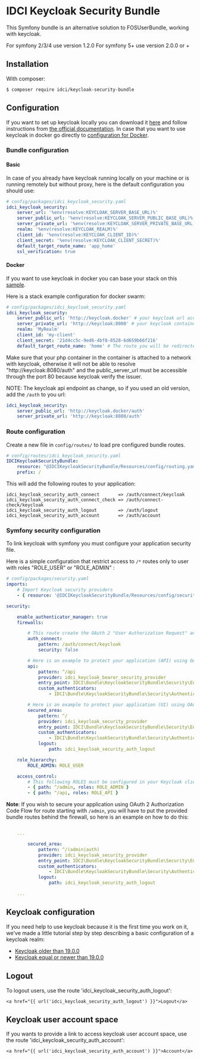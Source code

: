 IDCI Keycloak Security Bundle
=============================

This Symfony bundle is an alternative solution to FOSUserBundle, working with keycloak.

For symfony 2/3/4 use version 1.2.0
For symfony 5+ use version 2.0.0 or +

## Installation

With composer:

```
$ composer require idci/keycloak-security-bundle
```

## Configuration

If you want to set up keycloak locally you can download it [here](https://www.keycloak.org/downloads.html) and follow instructions from [the official documentation](https://www.keycloak.org/documentation.html). In case that you want to use keycloak in docker go directly to [configuration for Docker](#docker).

### Bundle configuration

#### Basic

In case of you already have keycloak running locally on your machine or is running remotely but without proxy, here is the default configuration you should use:

```yaml
# config/packages/idci_keycloak_security.yaml
idci_keycloak_security:
    server_url: '%env(resolve:KEYCLOAK_SERVER_BASE_URL)%'
    server_public_url: '%env(resolve:KEYCLOAK_SERVER_PUBLIC_BASE_URL)%'
    server_private_url: '%env(resolve:KEYCLOAK_SERVER_PRIVATE_BASE_URL)%'
    realm: '%env(resolve:KEYCLOAK_REALM)%'
    client_id: '%env(resolve:KEYCLOAK_CLIENT_ID)%'
    client_secret: '%env(resolve:KEYCLOAK_CLIENT_SECRET)%'
    default_target_route_name: 'app_home'
    ssl_verification: true
```

#### Docker

If you want to use keycloak in docker you can base your stack on this [sample](./Resources/docs/example).

Here is a stack example configuration for docker swarm:

```yaml
# config/packages/idci_keycloak_security.yaml
idci_keycloak_security:
    server_public_url: 'http://keycloak.docker' # your keycloak url accessible via your navigator
    server_private_url: 'http://keycloak:8080' # your keycloak container reference in the network
    realm: 'MyRealm'
    client_id: 'my-client'
    client_secret: '21d4cc5c-9ed6-4bf8-8528-6d659b66f216'
    default_target_route_name: 'home' # The route you will be redirected to after sign in
```

Make sure that your php container in the container is attached to a network with keycloak, otherwise it will not be able to resolve "http://keycloak:8080/auth" and the public_server_url must be accessible through the port 80 because keycloak verify the issuer.

NOTE: The keycloak api endpoint as change, so if you used an old version, add the `/auth` to you url:
```yaml
idci_keycloak_security:
    server_public_url: 'http://keycloak.docker/auth'
    server_private_url: 'http://keycloak:8080/auth'
```

### Route configuration

Create a new file in ```config/routes/``` to load pre configured bundle routes.

```yaml
# config/routes/idci_keycloak_security.yaml
IDCIKeycloakSecurityBundle:
    resource: "@IDCIKeycloakSecurityBundle/Resources/config/routing.yaml"
    prefix: /
```

This will add the following routes to your application:

```
idci_keycloak_security_auth_connect       => /auth/connect/keycloak
idci_keycloak_security_auth_connect_check => /auth/connect-check/keycloak
idci_keycloak_security_auth_logout        => /auth/logout
idci_keycloak_security_auth_account       => /auth/account
```

### Symfony security configuration

To link keycloak with symfony you must configure your application security file.

Here is a simple configuration that restrict access to ```/*``` routes only to user with roles "ROLE_USER" or "ROLE_ADMIN" :

```yaml
# config/packages/security.yaml
imports:
    # Import Keycloak security providers
    - { resource: '@IDCIKeycloakSecurityBundle/Resources/config/security.yaml' }

security:

    enable_authenticator_manager: true
    firewalls:

        # This route create the OAuth 2 "User Authorization Request" and must be accessible for unauthenticated users
        auth_connect:
            pattern: /auth/connect/keycloak
            security: false

        # Here is an example to protect your application (API) using OAuth 2 Client Credentials Flow (JWT with Bearer token authentication)
        api:
            pattern: ^/api
            provider: idci_keycloak_bearer_security_provider
            entry_point: IDCI\Bundle\KeycloakSecurityBundle\Security\EntryPoint\BearerAuthenticationEntryPoint
            custom_authenticators:
                - IDCI\Bundle\KeycloakSecurityBundle\Security\Authenticator\KeycloakBearerAuthenticator

        # Here is an example to protect your application (UI) using OAuth 2 Authorization Code Flow
        secured_area:
            pattern: ^/
            provider: idci_keycloak_security_provider
            entry_point: IDCI\Bundle\KeycloakSecurityBundle\Security\EntryPoint\AuthenticationEntryPoint
            custom_authenticators:
                - IDCI\Bundle\KeycloakSecurityBundle\Security\Authenticator\KeycloakAuthenticator
            logout:
                path: idci_keycloak_security_auth_logout

    role_hierarchy:
        ROLE_ADMIN: ROLE_USER

    access_control:
        # This following ROLES must be configured in your Keycloak client
        - { path: ^/admin, roles: ROLE_ADMIN }
        - { path: ^/api, roles: ROLE_API }
```

**Note**:
If you wish to secure your application using OAuth 2 Authorization Code Flow for route starting with `/admin`, you will have to put the provided bundle routes behind the firewall, so here is an example on how to do this:

```yaml

    ...

        secured_area:
            pattern: ^/(admin|auth)
            provider: idci_keycloak_security_provider
            entry_point: IDCI\Bundle\KeycloakSecurityBundle\Security\EntryPoint\AuthenticationEntryPoint
            custom_authenticators:
                - IDCI\Bundle\KeycloakSecurityBundle\Security\Authenticator\KeycloakAuthenticator
            logout:
                path: idci_keycloak_security_auth_logout

    ...

```

## Keycloak configuration

If you need help to use keycloak because it is the first time you work on it, we've made a little tutorial step by step describing a basic configuration of a keycloak realm:

 * [Keycloak older than 19.0.0](./Resources/docs/keycloak-help-guide-old.md)
 * [Keycloak equal or newer than 19.0.0](./Resources/docs/keycloak-help-guide.md)

## Logout

To logout users, use the route 'idci_keycloak_security_auth_logout':

```twig
<a href="{{ url('idci_keycloak_security_auth_logout') }}">Logout</a>
```

## Keycloak user account space

If you wants to provide a link to access keycloak user account space, use the route 'idci_keycloak_security_auth_account':

```twig
<a href="{{ url('idci_keycloak_security_auth_account') }}">Account</a>
```